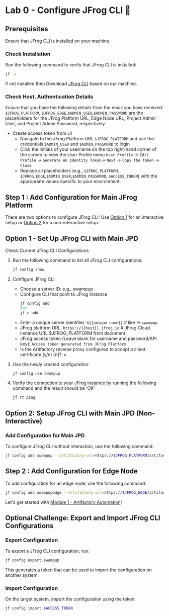 # Lab 0 - Configure JFrog CLI 🐸

## Prerequisites

Ensure that JFrog CLI is installed on your machine.

### Check Installation

Run the following command to verify that JFrog CLI is installed:

```bash
jf -v
```

if not installed then Download [JFrog CLI](https://jfrog.com/getcli/) based on our machine.

### Check Host, Authentication Details

Ensure that you have the following details from the email you have received:
`$JFROG_PLATFORM`, `$JFROG_EDGE`,`$ADMIN_USER`,`$ADMIN_PASSWORD` are the placeholders for the JFrog Platform URL, Edge Node URL, Project Admin User, and Project Admin Password, respectively.
- Create access token from UI
  - Navigate to the JFrog Platform URL `$JFROG_PLATFORM` and use the credentials `$ADMIN_USER` and `$ADMIN_PASSWORD` to login
  - Click the initials of your username on the top right-hand corner of the screen to view the User Profile menu ``User Profile`` -> ``Edit Profile`` -> ``Generate An Identity Token``-> ``Next`` -> ``Copy the token`` -> ``Close``
  - Replace all placeholders (e.g., `$JFROG_PLATFORM`, `$JFROG_EDGE`,`$ADMIN_USER`,`$ADMIN_PASSWORD`, `$ACCESS_TOKEN`) with the appropriate values specific to your environment.

## Step 1 : Add Configuration for Main JFrog Platform
There are two options to configure JFrog CLI: Use [Option 1](#option-1---set-up-jfrog-cli-with-main-jpd) for an interactive setup or [Option 2](#option-2-setup-jfrog-cli-with-main-jpd-non-interactive) for a non-interactive setup.

## Option 1 - Set Up JFrog CLI with Main JPD
Check Current JFrog CLI Configurations

1. Run the following command to list all JFrog CLI configurations:
    ```bash
    jf config show
    ```

2. Configure JFrog CLI
    - Choose a server ID: e.g., swampup
    - Configure CLI that point to JFrog Instance
      ```bash 
      jf config add
      #or 
      jf c add
      ```
    - Enter a unique server identifier: ```${{unique name}}```         # like -> `swampup`
    - JFrog platform URL: ```https://{{host}}.jfrog.io```       # JFrog Cloud instance URL $JFROG_PLATFORM from document
    - JFrog access token (Leave blank for username and password/API key): ```Access token generated from JFrog Platform``` 
    - Is the Artifactory reverse proxy configured to accept a client certificate (y/n) [n]?: ``n``

3. Use the newly created configuration:
    ```bash
    jf config use swampup
    ```

4. Verify the connection to your JFrog instance by running the following command and the result should be 'OK'
     ```bash
     jf rt ping
     ```

## Option 2: Setup JFrog CLI with Main JPD (Non-Interactive)

### Add Configuration for Main JPD
To configure JFrog CLI without interaction, use the following command:
```bash
jf config add swampup --artifactory-url=https://$JFROG_PLATFORM/artifactory --user=$ADMIN_USER --password=$ADMIN_PASSWORD --interactive=false
```

## Step 2 : Add Configuration for Edge Node 
To add configuration for an edge node, use the following command:
```bash
jf config add swampupedge --artifactory-url=https://$JFROG_EDGE/artifactory --user=$ADMIN_USER --password=$ADMIN_PASSWORD --interactive=false
```

Let's get started with [Module 1 - Artifactory Automation](../module1-artifactory-automation/)!

## Optional Challenge: Export and Import JFrog CLI Configurations

### Export Configuration
To export a JFrog CLI configuration, run:
```bash
jf config export swampup
```
This generates a token that can be used to import the configuration on another system.

### Import Configuration
On the target system, import the configuration using the token:
```bash
jf config import $ACCESS_TOKEN
```